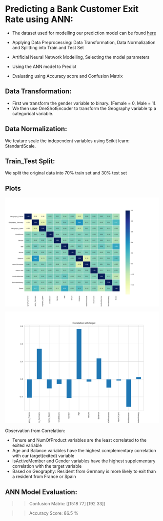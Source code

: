 # Predicting a Bank Customer Exit Rate using ANN:

* The dataset used for modelling our prediction model can be found [here](https://github.com/srikanthv0610/Artificial-Neural-Network_Predicting-BankCustomer-ExitRate/tree/main/Dataset)

* Applying Data Preprocessing: Data Transformation, Data Normalization and Splitting into Train and Test Set

* Artificial Neural Network Modelling, Selecting the model parameters

* Using the ANN model to Predict

* Evaluating using Accuracy score and Confusion Matrix

## Data Transformation:

* First we transform the gender variable to binary. (Female = 0, Male = 1).
* We then use OneShotEncoder to transform the Geography variable tp a categorical variable.

## Data Normalization:

We feature scale the independent variables using Scikit learn: StandardScale.

## Train_Test Split:

We split the original data into 70% train set and 30% test set 


## Plots
![Heatmap](https://github.com/srikanthv0610/Artificial-Neural-Network_Predicting-BankCustomer-ExitRate/blob/main/Plots/Correlation_analysis.png)

![Correlation](https://github.com/srikanthv0610/Artificial-Neural-Network_Predicting-BankCustomer-ExitRate/blob/main/Plots/Correlation_target.png)

Observation from Correlation:

* Tenure and NumOfProduct variables are the least correlated to the exited variable
* Age and Balance variables have the highest complementary correlation with our target(exited) variable
* IsActiveMember and Gender variables have the highest supplementary correlation with the target variable
* Based on Geography: Resident from Germany is more likely to exit than a resident from France or Spain

## ANN Model Evaluation:

>> Confusion Matrix: [[1518   77] [192    33]]

>> Accuracy Score: 86.5 %




